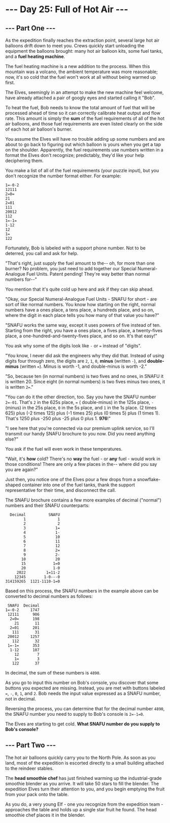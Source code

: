 # --- Day 25: Full of Hot Air ---

## --- Part One ---

As the expedition finally reaches the extraction point, several large hot air balloons drift down to meet you. Crews
quickly start unloading the equipment the balloons brought: many hot air balloon kits, some fuel tanks, and a **fuel
heating machine**.

The fuel heating machine is a new addition to the process. When this mountain was a volcano, the ambient temperature was
more reasonable; now, it's so cold that the fuel won't work at all without being warmed up first.

The Elves, seemingly in an attempt to make the new machine feel welcome, have already attached a pair of googly eyes and
started calling it "Bob".

To heat the fuel, Bob needs to know the total amount of fuel that will be processed ahead of time so it can correctly
calibrate heat output and flow rate. This amount is simply the **sum** of the fuel requirements of all of the hot air
balloons, and those fuel requirements are even listed clearly on the side of each hot air balloon's burner.

You assume the Elves will have no trouble adding up some numbers and are about to go back to figuring out which balloon
is yours when you get a tap on the shoulder. Apparently, the fuel requirements use numbers written in a format the Elves
don't recognize; predictably, they'd like your help deciphering them.

You make a list of all of the fuel requirements (your puzzle input), but you don't recognize the number format either.
For example:

```
1=-0-2
12111
2=0=
21
2=01
111
20012
112
1=-1=
1-12
12
1=
122
```

Fortunately, Bob is labeled with a support phone number. Not to be deterred, you call and ask for help.

"That's right, just supply the fuel amount to the-- oh, for more than one burner? No problem, you just need to add
together our Special Numeral-Analogue Fuel Units. Patent pending! They're way better than normal numbers for--"

You mention that it's quite cold up here and ask if they can skip ahead.

"Okay, our Special Numeral-Analogue Fuel Units - SNAFU for short - are sort of like normal numbers. You know how
starting on the right, normal numbers have a ones place, a tens place, a hundreds place, and so on, where the digit in
each place tells you how many of that value you have?"

"SNAFU works the same way, except it uses powers of five instead of ten. Starting from the right, you have a ones place,
a fives place, a twenty-fives place, a one-hundred-and-twenty-fives place, and so on. It's that easy!"

You ask why some of the digits look like `-` or `=` instead of "digits".

"You know, I never did ask the engineers why they did that. Instead of using digits four through zero, the digits
are `2`, `1`, `0`, **minus** (written `-`), and **double-minus** (written `=`). Minus is worth -1, and double-minus is
worth -2."

"So, because ten (in normal numbers) is two fives and no ones, in SNAFU it is written 20. Since eight (in normal
numbers) is two fives minus two ones, it is written `2=`."

"You can do it the other direction, too. Say you have the SNAFU number `2=-01`. That's `2` in the 625s place, `=` (
double-minus) in the 125s place, `-` (minus) in the 25s place, `0` in the 5s place, and `1` in the 1s place.
(2 times 625) plus (-2 times 125) plus (-1 times 25) plus (0 times 5) plus (1 times 1). That's 1250 plus -250 plus -25
plus 0 plus 1. **976**!"

"I see here that you're connected via our premium uplink service, so I'll transmit our handy SNAFU brochure to you now.
Did you need anything else?"

You ask if the fuel will even work in these temperatures.

"Wait, it's **how** cold? There's no **way** the fuel - or **any** fuel - would work in those conditions! There are only
a few places in the-- where did you say you are again?"

Just then, you notice one of the Elves pour a few drops from a snowflake-shaped container into one of the fuel tanks,
thank the support representative for their time, and disconnect the call.

The SNAFU brochure contains a few more examples of decimal ("normal") numbers and their SNAFU counterparts:

```
  Decimal          SNAFU
        1              1
        2              2
        3             1=
        4             1-
        5             10
        6             11
        7             12
        8             2=
        9             2-
       10             20
       15            1=0
       20            1-0
     2022         1=11-2
    12345        1-0---0
314159265  1121-1110-1=0
```

Based on this process, the SNAFU numbers in the example above can be converted to decimal numbers as follows:

```
 SNAFU  Decimal
1=-0-2     1747
 12111      906
  2=0=      198
    21       11
  2=01      201
   111       31
 20012     1257
   112       32
 1=-1=      353
  1-12      107
    12        7
    1=        3
   122       37
```

In decimal, the sum of these numbers is `4890`.

As you go to input this number on Bob's console, you discover that some buttons you expected are missing. Instead, you
are met with buttons labeled `=`, `-`, `0`, `1`, and `2`. Bob needs the input value expressed as a SNAFU number, not in
decimal.

Reversing the process, you can determine that for the decimal number `4890`, the SNAFU number you need to supply to
Bob's console is `2=-1=0`.

The Elves are starting to get cold. **What SNAFU number do you supply to Bob's console?**

## --- Part Two ---

The hot air balloons quickly carry you to the North Pole. As soon as you land, most of the expedition is escorted
directly to a small building attached to the reindeer stables.

The **head smoothie chef** has just finished warming up the industrial-grade smoothie blender as you arrive. It will
take 50 stars to fill the blender. The expedition Elves turn their attention to you, and you begin emptying the fruit
from your pack onto the table.

As you do, a very young Elf - one you recognize from the expedition team - approaches the table and holds up a single
star fruit he found. The head smoothie chef places it in the blender.